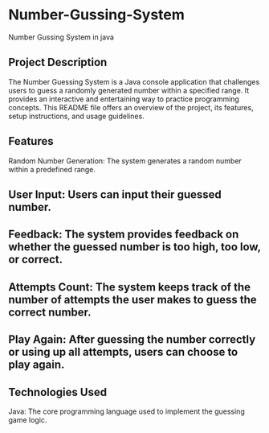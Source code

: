 # Number-Gussing-System
Number Gussing System in java

## Project Description
The Number Guessing System is a Java console application that challenges users to guess a randomly generated number within a specified range. It provides an interactive and entertaining way to practice programming concepts. This README file offers an overview of the project, its features, setup instructions, and usage guidelines.

## Features
Random Number Generation: The system generates a random number within a predefined range.

## User Input: Users can input their guessed number.

## Feedback: The system provides feedback on whether the guessed number is too high, too low, or correct.

## Attempts Count: The system keeps track of the number of attempts the user makes to guess the correct number.

## Play Again: After guessing the number correctly or using up all attempts, users can choose to play again.

## Technologies Used
Java: The core programming language used to implement the guessing game logic.
